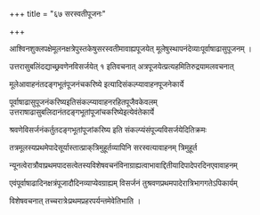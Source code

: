 +++
title = "६७ सरस्वतीपूजनः"

+++

आश्विनशुक्लपक्षेमूलनक्षत्रेपुस्तकेषुसरस्वतीमावाह्यपूजयेत् मूलेषुस्थापनंदेव्याःपूर्वाषाढासुपूजनम् ।

उत्तरासुबलिंदद्याच्छ्रवणेनविसर्जयेत् १ इतिवचनात् अत्रपूजयेत्प्रत्यहमितिरुद्रयामलवचनात्

मूलेआवाहनंतदङ्गभूतंपूजनंचकरिष्ये इत्यादिसंकल्प्यावाहनपूजनेकार्ये

पूर्वाषाढासुपूजनंकरिष्यइतिसंकल्प्यावाहनरहितपूजैवकेवलम् उत्तराषाढासुबलिदानंतदङ्गभूतांपूजांचकरिष्येइत्येवंतेकार्ये

श्रवणेविसर्जनंकर्तुतदङ्गभूतांपूजांकरिष्य इति संकल्प्यंसंपूज्यविसर्जयेदितिक्रमः

तत्रमूलस्यप्रथमेपादेसूर्यास्तात्प्राक्‌त्रिमुहूर्तव्यापिनि सरस्वत्यावाहनम् त्रिमुहूर्त

न्यूनत्वेरात्रौवाप्रथमपादसत्वेतस्यविशेषवचनंविनाग्राह्यत्वाभावाद्दितीयादिपादेपरदिनएवावाहनम्

एवंपूर्वाषाढादिनक्षत्रंपूजादौदिनव्याप्येवग्राह्यम् विसर्जनं तुश्रवणप्रथमपादेरात्रिभागगतेऽपिकार्यम्

विशेषवचनात् तच्चरात्रेःप्रथमप्रहरपर्यन्तमेवेतिभाति ।
